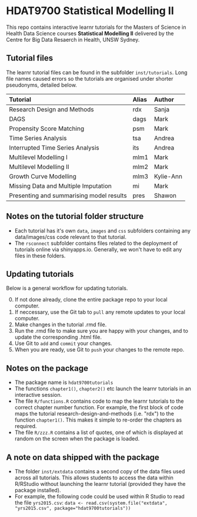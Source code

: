 # HDAT9700 Statistical Modelling II

This repo contains interactive learnr tutorials for the Masters of Science in Health Data Science courses **Statistical Modelling II** delivered by the Centre for Big Data Resaerch in Health, UNSW Sydney.

## Tutorial files

The learnr tutorial files can be found in the subfolder `inst/tutorials`. Long file names caused errors so the tutorials are organised under shorter pseudonyms, detailed below.

| Tutorial                              | Alias   | Author    |
| :---                                  | :---    | :---      |
| Research Design and Methods           | rdx     | Sanja     |
| DAGS                                  | dags    | Mark      |
| Propensity Score Matching             | psm     | Mark      |
| Time Series Analysis                  | tsa     | Andrea    |
| Interrupted Time Series Analysis      | its     | Andrea    |
| Multilevel Modelling I                | mlm1    | Mark      |
| Multilevel Modelling II               | mlm2    | Mark      |
| Growth Curve Modelling                | mlm3    | Kylie-Ann |
| Missing Data and Multiple Imputation  | mi      | Mark      | 
| Presenting and summarising model results  | pres   | Shawon    |


## Notes on the tutorial folder structure
* Each tutorial has it's own `data`, `images` and `css` subfolders containing any data/images/css code relevant to that tutorial. 
* The `rsconnect` subfolder contains files related to the deployment of tutorials online via shinyapps.io. Generally, we won't have to edit any files in these folders.

## Updating tutorials

Below is a general workflow for updating tutorials.

0. If not done already, clone the entire package repo to your local computer. 
1. If neccessary, use the Git tab to `pull` any remote updates to your local computer.
2. Make changes in the tutorial .rmd file.
3. Run the .rmd file to make sure you are happy with your changes, and to update the corresponding .html file.
4. Use Git to `add` and `commit` your changes. 
5. When you are ready, use Git to `push` your changes to the remote repo.

## Notes on the package
* The package name is `hdat9700tutorials`
* The functions `chapter1()`, `chapter2()` etc launch the learnr tutorials in an interactive session.
* The file `R/functions.R` contains code to map the learnr tutorials to the correct chapter number function. For example, the first block of code maps the tutorial research-design-and-methods (i.e. "rdx") to the function `chapter1()`. This makes it simple to re-order the chapters as required.
* The file `R/zzz.R` contains a list of quotes, one of which is displayed at random on the screen when the package is loaded. 

## A note on data shipped with the package 
* The folder `inst/extdata` contains a second copy of the data files used across all tutorials. This allows students to access the data within R/RStudio without launching the learnr tutorial (provided they have the package installed). 
* For example, the following code could be used within R Studio to read the file `yrs2015.csv`: `data <- read.csv(system.file("extdata", "yrs2015.csv", package="hdat9700tutorials"))`
